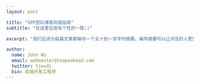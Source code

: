 ```yaml
---
layout: post

title: "SPF团队博客风格指南"
subtitle: "在这里创造有个性的一致;)"

excerpt: "我们应该为每篇文章都编写一个五十到一百字的摘要。编写摘要可以让浏览的人更加一目了然地知道你这篇文章的主要内容。当然，也不要过长，否则会让人觉得不舒服，也会让摘要页的风格显得不一致。"

author:
  name: John Wu
  email: webmaster@leapoahead.com
  twitter: tjwudi
  bio: 前端开发工程师
---
```


